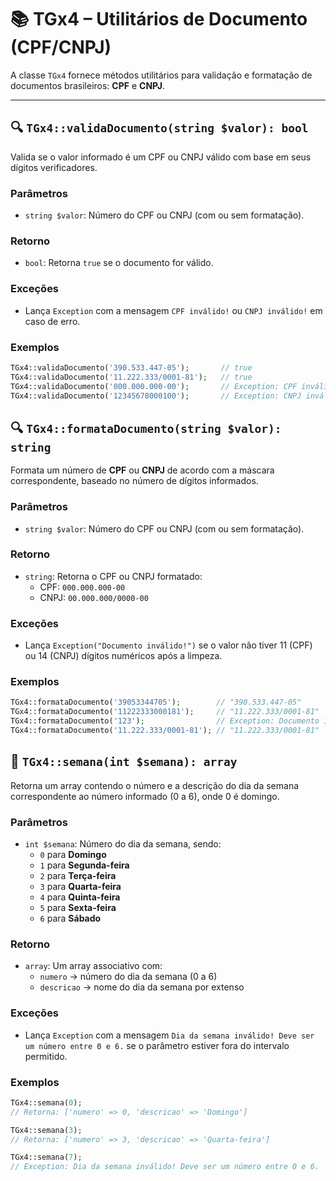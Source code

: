 # 📚 TGx4 – Utilitários de Documento (CPF/CNPJ)

A classe `TGx4` fornece métodos utilitários para validação e formatação de documentos brasileiros: **CPF** e **CNPJ**.

---

## 🔍 `TGx4::validaDocumento(string $valor): bool`

Valida se o valor informado é um CPF ou CNPJ válido com base em seus dígitos verificadores.

### Parâmetros
- `string $valor`: Número do CPF ou CNPJ (com ou sem formatação).

### Retorno
- `bool`: Retorna `true` se o documento for válido.

### Exceções
- Lança `Exception` com a mensagem `CPF inválido!` ou `CNPJ inválido!` em caso de erro.

### Exemplos
```php
TGx4::validaDocumento('390.533.447-05');       // true
TGx4::validaDocumento('11.222.333/0001-81');   // true
TGx4::validaDocumento('000.000.000-00');       // Exception: CPF inválido!
TGx4::validaDocumento('12345678000100');       // Exception: CNPJ inválido!
```

## 🔍 `TGx4::formataDocumento(string $valor): string`

Formata um número de **CPF** ou **CNPJ** de acordo com a máscara correspondente, baseado no número de dígitos informados.

### Parâmetros
- `string $valor`: Número do CPF ou CNPJ (com ou sem formatação).

### Retorno
- `string`: Retorna o CPF ou CNPJ formatado:
  - CPF: `000.000.000-00`
  - CNPJ: `00.000.000/0000-00`

### Exceções
- Lança `Exception("Documento inválido!")` se o valor não tiver 11 (CPF) ou 14 (CNPJ) dígitos numéricos após a limpeza.

### Exemplos
```php
TGx4::formataDocumento('39053344705');        // "390.533.447-05"
TGx4::formataDocumento('11222333000181');     // "11.222.333/0001-81"
TGx4::formataDocumento('123');                // Exception: Documento inválido!
TGx4::formataDocumento('11.222.333/0001-81'); // "11.222.333/0001-81"
```
## 📅 `TGx4::semana(int $semana): array`

Retorna um array contendo o número e a descrição do dia da semana correspondente ao número informado (0 a 6), onde 0 é domingo.

### Parâmetros
- `int $semana`: Número do dia da semana, sendo:
  - `0` para **Domingo**
  - `1` para **Segunda-feira**
  - `2` para **Terça-feira**
  - `3` para **Quarta-feira**
  - `4` para **Quinta-feira**
  - `5` para **Sexta-feira**
  - `6` para **Sábado**

### Retorno
- `array`: Um array associativo com:
  - `numero` → número do dia da semana (0 a 6)
  - `descricao` → nome do dia da semana por extenso

### Exceções
- Lança `Exception` com a mensagem `Dia da semana inválido! Deve ser um número entre 0 e 6.` se o parâmetro estiver fora do intervalo permitido.

### Exemplos
```php
TGx4::semana(0);
// Retorna: ['numero' => 0, 'descricao' => 'Domingo']

TGx4::semana(3);
// Retorna: ['numero' => 3, 'descricao' => 'Quarta-feira']

TGx4::semana(7);
// Exception: Dia da semana inválido! Deve ser um número entre 0 e 6.
